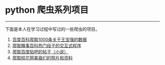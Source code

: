 # python 爬虫系列项目



---
下面是本人在学习过程中写过的一些爬虫的项目。

 1. [百度百科爬取1000条关于王宝强的数据][1]
 2. [爬取糗事百科热门段子的交互式程序][2]
 3. [爬取百度贴吧的帖子（小说）][3]
 4. [爬取校花网美眉们的照片和资料][4]


  [1]: /imooc_scrap/baike_1000data.md
  [2]: /QiuShiBaiKe/qsbk.md
  [3]: /BaiduTieBa/tieba.md
  [4]: /XiaoHua/xiaohua.md
